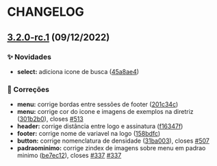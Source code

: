 # CHANGELOG

## [3.2.0-rc.1](https://gitlab.com/govbr-ds/govbr-ds-dev/govbr-ds-dev-core/compare/v3.1.0...v3.2.0-rc.1) (09/12/2022)


### :sparkles: Novidades

* **select:** adiciona icone de busca ([45a8ae4](https://gitlab.com/govbr-ds/govbr-ds-dev/govbr-ds-dev-core/commit/45a8ae48866164981dab937cee552322806ce871))


### :bug: Correções

* **menu:** corrige bordas entre sessões de footer ([201c34c](https://gitlab.com/govbr-ds/govbr-ds-dev/govbr-ds-dev-core/commit/201c34cc99e8c9653d6ba44f7245baa3a3a8d278))
* **menu:** corrige cor do icone e imagens de exemplos na diretriz ([301b2b0](https://gitlab.com/govbr-ds/govbr-ds-dev/govbr-ds-dev-core/commit/301b2b00f1cfe578d93c30b2ff73c5acd52f6b0d)), closes [#513](https://gitlab.com/govbr-ds/govbr-ds-dev/govbr-ds-dev-core/issues/513)
* **header:** corrige distância entre logo e assinatura ([f16347f](https://gitlab.com/govbr-ds/govbr-ds-dev/govbr-ds-dev-core/commit/f16347f4c58c3afe78abe54a9b6c6a87b951cc3b))
* **footer:** corrige nome de variavel na logo ([158bdfc](https://gitlab.com/govbr-ds/govbr-ds-dev/govbr-ds-dev-core/commit/158bdfcde85c402b15023c1b7e88930decc72b77))
* **button:** corrige nomenclatura de densidade ([31ba003](https://gitlab.com/govbr-ds/govbr-ds-dev/govbr-ds-dev-core/commit/31ba003fcaf5c04483606534d4b41462f2436324)), closes [#507](https://gitlab.com/govbr-ds/govbr-ds-dev/govbr-ds-dev-core/issues/507)
* **padraominimo:** corrige zindex de imagens sobre menu em padrao minimo ([be7ec12](https://gitlab.com/govbr-ds/govbr-ds-dev/govbr-ds-dev-core/commit/be7ec1208c532568e2eef288071b78ffd76010cb)), closes [#337](https://gitlab.com/govbr-ds/govbr-ds-dev/govbr-ds-dev-core/issues/337) [#337](https://gitlab.com/govbr-ds/govbr-ds-dev/govbr-ds-dev-core/issues/337)
